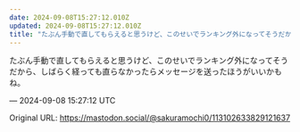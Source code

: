 ```yaml
---
date: 2024-09-08T15:27:12.010Z
updated: 2024-09-08T15:27:12.010Z
title: "たぶん手動で直してもらえると思うけど、このせいでランキング外になってそうだから、[...]"
---
```


<p>たぶん手動で直してもらえると思うけど、このせいでランキング外になってそうだから、しばらく経っても直らなかったらメッセージを送ったほうがいいかもね。</p>

&mdash; 2024-09-08 15:27:12 UTC

Original URL: https://mastodon.social/@sakuramochi0/113102633829121637
